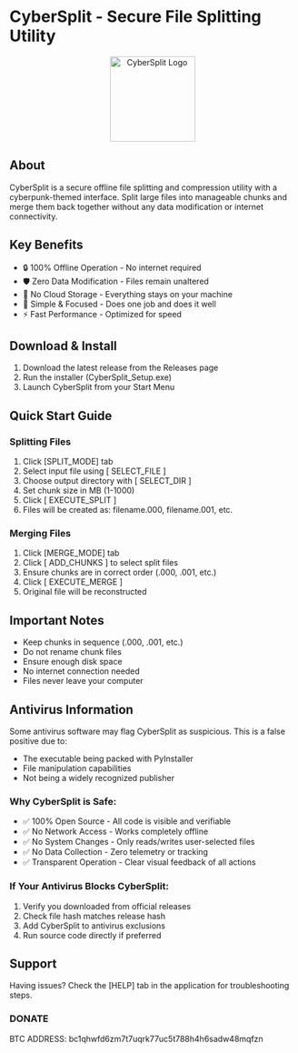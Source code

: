 # CyberSplit - Secure File Splitting Utility

<p align="center">
  <img src="assets/file.ico" width="150" alt="CyberSplit Logo">
</p>

## About
CyberSplit is a secure offline file splitting and compression utility with a cyberpunk-themed interface. Split large files into manageable chunks and merge them back together without any data modification or internet connectivity.

## Key Benefits
- 🔒 100% Offline Operation - No internet required
- 🛡️ Zero Data Modification - Files remain unaltered
- 🔐 No Cloud Storage - Everything stays on your machine
- 🎯 Simple & Focused - Does one job and does it well
- ⚡ Fast Performance - Optimized for speed

## Download & Install
1. Download the latest release from the Releases page
2. Run the installer (CyberSplit_Setup.exe)
3. Launch CyberSplit from your Start Menu

## Quick Start Guide

### Splitting Files
1. Click [SPLIT_MODE] tab
2. Select input file using [ SELECT_FILE ]
3. Choose output directory with [ SELECT_DIR ] 
4. Set chunk size in MB (1-1000)
5. Click [ EXECUTE_SPLIT ]
6. Files will be created as: filename.000, filename.001, etc.

### Merging Files
1. Click [MERGE_MODE] tab
2. Click [ ADD_CHUNKS ] to select split files
3. Ensure chunks are in correct order (.000, .001, etc.)
4. Click [ EXECUTE_MERGE ]
5. Original file will be reconstructed


## Important Notes
- Keep chunks in sequence (.000, .001, etc.)
- Do not rename chunk files
- Ensure enough disk space
- No internet connection needed
- Files never leave your computer

## Antivirus Information
Some antivirus software may flag CyberSplit as suspicious. This is a false positive due to:
- The executable being packed with PyInstaller
- File manipulation capabilities
- Not being a widely recognized publisher

### Why CyberSplit is Safe:
- ✅ 100% Open Source - All code is visible and verifiable
- ✅ No Network Access - Works completely offline
- ✅ No System Changes - Only reads/writes user-selected files
- ✅ No Data Collection - Zero telemetry or tracking
- ✅ Transparent Operation - Clear visual feedback of all actions

### If Your Antivirus Blocks CyberSplit:
1. Verify you downloaded from official releases
2. Check file hash matches release hash
3. Add CyberSplit to antivirus exclusions
4. Run source code directly if preferred

## Support
Having issues? Check the [HELP] tab in the application for troubleshooting steps.

### DONATE
BTC ADDRESS:
 bc1qhwfd6zm7t7uqrk77uc5t788h4h6sadw48mqfzn
